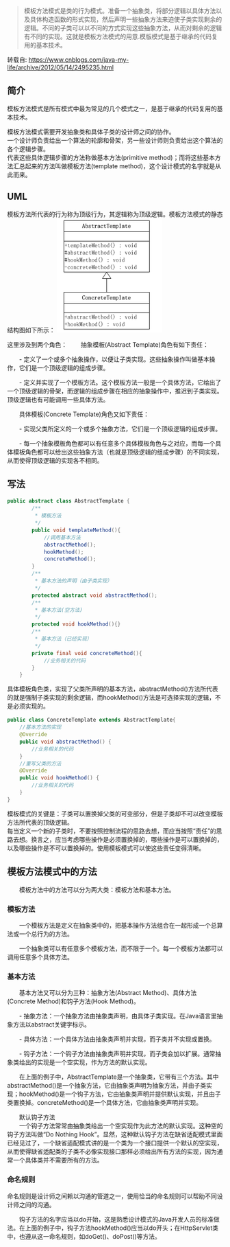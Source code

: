 > 模板方法模式是类的行为模式。准备一个抽象类，将部分逻辑以具体方法以及具体构造函数的形式实现，然后声明一些抽象方法来迫使子类实现剩余的逻辑。不同的子类可以以不同的方式实现这些抽象方法，从而对剩余的逻辑有不同的实现。这就是模板方法模式的用意.模版模式是基于继承的代码复用的基本技术。
> <!-- more -->

转载自: https://www.cnblogs.com/java-my-life/archive/2012/05/14/2495235.html
## 简介
模板方法模式是所有模式中最为常见的几个模式之一，是基于继承的代码复用的基本技术。

模板方法模式需要开发抽象类和具体子类的设计师之间的协作。  
一个设计师负责给出一个算法的轮廓和骨架，另一些设计师则负责给出这个算法的各个逻辑步骤。   
代表这些具体逻辑步骤的方法称做基本方法(primitive method)；而将这些基本方法汇总起来的方法叫做模板方法(template method)，这个设计模式的名字就是从此而来。     

## UML

模板方法所代表的行为称为顶级行为，其逻辑称为顶级逻辑。模板方法模式的静态结构图如下所示：
![](模版模式/1562229168193.png)

这里涉及到两个角色：
　　抽象模板(Abstract Template)角色有如下责任：

　　- 定义了一个或多个抽象操作，以便让子类实现。这些抽象操作叫做基本操作，它们是一个顶级逻辑的组成步骤。

　　- 定义并实现了一个模板方法。这个模板方法一般是一个具体方法，它给出了一个顶级逻辑的骨架，而逻辑的组成步骤在相应的抽象操作中，推迟到子类实现。顶级逻辑也有可能调用一些具体方法。

　　具体模板(Concrete Template)角色又如下责任：

　　- 实现父类所定义的一个或多个抽象方法，它们是一个顶级逻辑的组成步骤。

　　- 每一个抽象模板角色都可以有任意多个具体模板角色与之对应，而每一个具体模板角色都可以给出这些抽象方法（也就是顶级逻辑的组成步骤）的不同实现，从而使得顶级逻辑的实现各不相同。
	
## 写法	
```java
public abstract class AbstractTemplate {
        /**
         * 模板方法
         */
        public void templateMethod(){
            //调用基本方法
            abstractMethod();
            hookMethod();
            concreteMethod();
        }
        /**
         * 基本方法的声明（由子类实现）
         */
        protected abstract void abstractMethod();
        /**
         * 基本方法(空方法)
         */
        protected void hookMethod(){}
        /**
         * 基本方法（已经实现）
         */
        private final void concreteMethod(){
            //业务相关的代码
        }
    }
```
具体模板角色类，实现了父类所声明的基本方法，abstractMethod()方法所代表的就是强制子类实现的剩余逻辑，而hookMethod()方法是可选择实现的逻辑，不是必须实现的。  

```java
public class ConcreteTemplate extends AbstractTemplate{
    //基本方法的实现
    @Override
    public void abstractMethod() {
        //业务相关的代码
    }
    //重写父类的方法
    @Override
    public void hookMethod() {
        //业务相关的代码
    }
}
```
模板模式的关键是：子类可以置换掉父类的可变部分，但是子类却不可以改变模板方法所代表的顶级逻辑。    
每当定义一个新的子类时，不要按照控制流程的思路去想，而应当按照“责任”的思路去想。换言之，应当考虑哪些操作是必须置换掉的，哪些操作是可以置换掉的，以及哪些操作是不可以置换掉的。使用模板模式可以使这些责任变得清晰。     

## 模板方法模式中的方法

　　模板方法中的方法可以分为两大类：模板方法和基本方法。   

### 模板方法   

　　一个模板方法是定义在抽象类中的，把基本操作方法组合在一起形成一个总算法或一个总行为的方法。  

　　一个抽象类可以有任意多个模板方法，而不限于一个。每一个模板方法都可以调用任意多个具体方法。  

### 基本方法   
　　基本方法又可以分为三种：抽象方法(Abstract Method)、具体方法(Concrete Method)和钩子方法(Hook Method)。 

　　- 抽象方法：一个抽象方法由抽象类声明，由具体子类实现。在Java语言里抽象方法以abstract关键字标示。

　　- 具体方法：一个具体方法由抽象类声明并实现，而子类并不实现或置换。

　　- 钩子方法：一个钩子方法由抽象类声明并实现，而子类会加以扩展。通常抽象类给出的实现是一个空实现，作为方法的默认实现。  

　　在上面的例子中，AbstractTemplate是一个抽象类，它带有三个方法。其中abstractMethod()是一个抽象方法，它由抽象类声明为抽象方法，并由子类实现；hookMethod()是一个钩子方法，它由抽象类声明并提供默认实现，并且由子类置换掉。concreteMethod()是一个具体方法，它由抽象类声明并实现。

　　默认钩子方法  
　　一个钩子方法常常由抽象类给出一个空实现作为此方法的默认实现。这种空的钩子方法叫做“Do Nothing Hook”。显然，这种默认钩子方法在缺省适配模式里面已经见过了，一个缺省适配模式讲的是一个类为一个接口提供一个默认的空实现，从而使得缺省适配类的子类不必像实现接口那样必须给出所有方法的实现，因为通常一个具体类并不需要所有的方法。

### 命名规则 
​       命名规则是设计师之间赖以沟通的管道之一，使用恰当的命名规则可以帮助不同设计师之间的沟通。

　　钩子方法的名字应当以do开始，这是熟悉设计模式的Java开发人员的标准做法。在上面的例子中，钩子方法hookMethod()应当以do开头；在HttpServlet类中，也遵从这一命名规则，如doGet()、doPost()等方法。